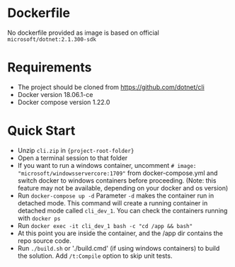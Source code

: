 # Dockerfile

No dockerfile provided as image is based on official `microsoft/dotnet:2.1.300-sdk`

# Requirements 
	
 - The project should be cloned from https://github.com/dotnet/cli
 - Docker version 18.06.1-ce
 - Docker compose version 1.22.0

# Quick Start

- Unzip `cli.zip` in `{project-root-folder}`
- Open a terminal session to that folder
- If you want to run a windows container, uncomment `# image: "microsoft/windowsservercore:1709"` from docker-compose.yml 
and switch docker to windows containers before proceeding. 
(Note: this feature may not be available, depending on your docker and os version)
- Run `docker-compose up -d`
Parameter `-d` makes the container run in detached mode.
This command will create a running container in detached mode called `cli_dev_1`.
You can check the containers running with `docker ps`
- Run `docker exec -it cli_dev_1 bash -c "cd /app && bash"`
- At this point you are inside the container, and the /app dir contains the repo source code.
- Run `./build.sh` or './build.cmd' (if using windows containers) to build the solution. Add `/t:Compile` option to skip unit tests.


